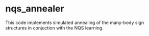 # nqs_annealer

This code implements simulated annealing of the many-body sign structures in conjuction with the NQS learning.
